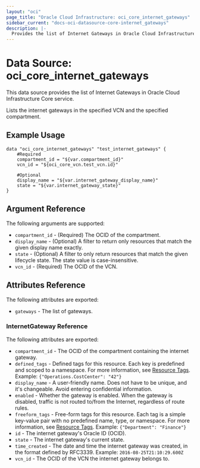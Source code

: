 ```yaml
---
layout: "oci"
page_title: "Oracle Cloud Infrastructure: oci_core_internet_gateways"
sidebar_current: "docs-oci-datasource-core-internet_gateways"
description: |-
  Provides the list of Internet Gateways in Oracle Cloud Infrastructure Core service
---
```


# Data Source: oci_core_internet_gateways
This data source provides the list of Internet Gateways in Oracle Cloud Infrastructure Core service.

Lists the internet gateways in the specified VCN and the specified compartment.


## Example Usage

```hcl
data "oci_core_internet_gateways" "test_internet_gateways" {
	#Required
	compartment_id = "${var.compartment_id}"
	vcn_id = "${oci_core_vcn.test_vcn.id}"

	#Optional
	display_name = "${var.internet_gateway_display_name}"
	state = "${var.internet_gateway_state}"
}
```

## Argument Reference

The following arguments are supported:

* `compartment_id` - (Required) The OCID of the compartment.
* `display_name` - (Optional) A filter to return only resources that match the given display name exactly. 
* `state` - (Optional) A filter to only return resources that match the given lifecycle state.  The state value is case-insensitive. 
* `vcn_id` - (Required) The OCID of the VCN.


## Attributes Reference

The following attributes are exported:

* `gateways` - The list of gateways.

### InternetGateway Reference

The following attributes are exported:

* `compartment_id` - The OCID of the compartment containing the internet gateway.
* `defined_tags` - Defined tags for this resource. Each key is predefined and scoped to a namespace. For more information, see [Resource Tags](https://docs.cloud.oracle.com/iaas/Content/General/Concepts/resourcetags.htm).  Example: `{"Operations.CostCenter": "42"}` 
* `display_name` - A user-friendly name. Does not have to be unique, and it's changeable. Avoid entering confidential information. 
* `enabled` - Whether the gateway is enabled. When the gateway is disabled, traffic is not routed to/from the Internet, regardless of route rules. 
* `freeform_tags` - Free-form tags for this resource. Each tag is a simple key-value pair with no predefined name, type, or namespace. For more information, see [Resource Tags](https://docs.cloud.oracle.com/iaas/Content/General/Concepts/resourcetags.htm).  Example: `{"Department": "Finance"}` 
* `id` - The internet gateway's Oracle ID (OCID).
* `state` - The internet gateway's current state.
* `time_created` - The date and time the internet gateway was created, in the format defined by RFC3339.  Example: `2016-08-25T21:10:29.600Z` 
* `vcn_id` - The OCID of the VCN the internet gateway belongs to.

